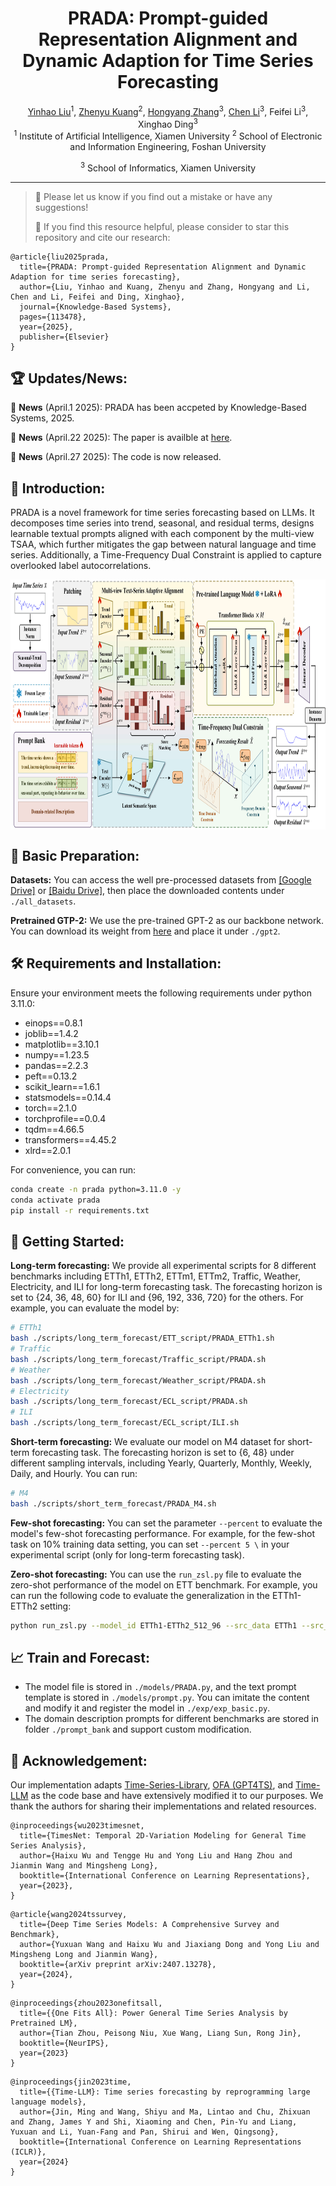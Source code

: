 <div align="center">
  <h1><b>PRADA: Prompt-guided Representation Alignment and Dynamic Adaption for Time Series Forecasting </b></h1>
</div>

<div align="center">
  <a href="https://github.com/HowardLiu28">Yinhao Liu</a><sup>1</sup>, <a href="https://github.com/KZYYYY">Zhenyu Kuang</a><sup>2</sup>, <a href="https://github.com/HRT00">Hongyang Zhang</a><sup>3</sup>, <a href="https://github.com/lichen0620">Chen Li</a><sup>3</sup>, Feifei Li<sup>3</sup>, Xinghao Ding<sup>3</sup>
</div>

<div align="center">
  <sup>1</sup> Institute of Artificial Intelligence, Xiamen University         <sup>2</sup> School of Electronic and Information Engineering, Foshan University 
  
  <sup>3</sup> School of Informatics, Xiamen University
</div>

---
>
> 🙋 Please let us know if you find out a mistake or have any suggestions!
> 
> 🙏 If you find this resource helpful, please consider to star this repository and cite our research:

```
@article{liu2025prada,
  title={PRADA: Prompt-guided Representation Alignment and Dynamic Adaption for time series forecasting},
  author={Liu, Yinhao and Kuang, Zhenyu and Zhang, Hongyang and Li, Chen and Li, Feifei and Ding, Xinghao},
  journal={Knowledge-Based Systems},
  pages={113478},
  year={2025},
  publisher={Elsevier}
}
```

## 🏆 Updates/News:

🚩 **News** (April.1 2025): PRADA has been accpeted by Knowledge-Based Systems, 2025.

🚩 **News** (April.22 2025): The paper is availble at <a href="https://www.sciencedirect.com/science/article/abs/pii/S0950705125005246">here</a>.

🚩 **News** (April.27 2025): The code is now released.

## 📰 Introduction:

PRADA is a novel framework for time series forecasting based on LLMs. It decomposes time series into trend, seasonal, and residual terms, designs learnable textual prompts aligned with each component by the multi-view TSAA, which further mitigates the gap between natural language and time series. Additionally, a Time-Frequency Dual Constraint is applied to capture overlooked label autocorrelations.
<p align="center">
<img src="pic/main_model.png" height = "400" alt="" align=center />
</p>

## 🤗 Basic Preparation:

**Datasets:** You can access the well pre-processed datasets from [[Google Drive]](https://drive.google.com/file/d/1NF7VEefXCmXuWNbnNe858WvQAkJ_7wuP/view?usp=sharing) or [[Baidu Drive]](https://pan.baidu.com/s/1r3KhGd0Q9PJIUZdfEYoymg?pwd=i9iy), then place the downloaded contents under `./all_datasets`.

**Pretrained GTP-2:** We use the pre-trained GPT-2 as our backbone network. You can download its weight from [here](https://huggingface.co/openai-community/gpt2/tree/main) and place it under `./gpt2`.

## 🛠️ Requirements and Installation:

Ensure your environment meets the following requirements under python 3.11.0:

- einops==0.8.1
- joblib==1.4.2
- matplotlib==3.10.1
- numpy==1.23.5
- pandas==2.2.3
- peft==0.13.2
- scikit_learn==1.6.1
- statsmodels==0.14.4
- torch==2.1.0
- torchprofile==0.0.4
- tqdm==4.66.5
- transformers==4.45.2
- xlrd==2.0.1

For convenience, you can run:
```bash
conda create -n prada python=3.11.0 -y
conda activate prada
pip install -r requirements.txt
```

## 🚀 Getting Started:

**Long-term forecasting:** We provide all experimental scripts for 8 different benchmarks including ETTh1, ETTh2, ETTm1, ETTm2, Traffic, Weather, Electricity, and ILI for long-term forecasting task. The forecasting horizon is set to {24, 36, 48, 60} for ILI and {96, 192, 336, 720} for the others. For example, you can evaluate the model by:
```bash
# ETTh1
bash ./scripts/long_term_forecast/ETT_script/PRADA_ETTh1.sh
# Traffic
bash ./scripts/long_term_forecast/Traffic_script/PRADA.sh
# Weather
bash ./scripts/long_term_forecast/Weather_script/PRADA.sh
# Electricity
bash ./scripts/long_term_forecast/ECL_script/PRADA.sh
# ILI
bash ./scripts/long_term_forecast/ECL_script/ILI.sh
```

**Short-term forecasting:** We evaluate our model on M4 dataset for short-term forecasting task. The forecasting horizon is set to {6, 48} under different sampling intervals, including Yearly, Quarterly, Monthly, Weekly, Daily, and Hourly. You can run:
```bash
# M4
bash ./scripts/short_term_forecast/PRADA_M4.sh
```
**Few-shot forecasting:** You can set the parameter `--percent` to evaluate the model's few-shot forecasting performance. For example, for the few-shot task on 10% training data setting, you can set `--percent 5 \` in your experimental script (only for long-term forecasting task).

**Zero-shot forecasting:** You can use the `run_zsl.py` file to evaluate the zero-shot performance of the model on ETT benchmark. For example, you can run the following code to evaluate the generalization in the ETTh1-ETTh2 setting:
```bash
python run_zsl.py --model_id ETTh1-ETTh2_512_96 --src_data ETTh1 --src_data_path ETTh1.csv --tgt_data ETTh2 --tgt_data_path ETTh2.csv --number_variable 7
```

## 📈 Train and Forecast:
- The model file is stored in `./models/PRADA.py`, and the text prompt template is stored in `./models/prompt.py`. You can imitate the content and modify it and register the model in `./exp/exp_basic.py`.
- The domain description prompts for different benchmarks are stored in folder `./prompt_bank` and support custom modification.

## 🌟 Acknowledgement:
Our implementation adapts [Time-Series-Library](https://github.com/thuml/Time-Series-Library), [OFA (GPT4TS)](https://github.com/DAMO-DI-ML/NeurIPS2023-One-Fits-All), and [Time-LLM](https://github.com/KimMeen/Time-LLM) as the code base and have extensively modified it to our purposes. We thank the authors for sharing their implementations and related resources.

```
@inproceedings{wu2023timesnet,
  title={TimesNet: Temporal 2D-Variation Modeling for General Time Series Analysis},
  author={Haixu Wu and Tengge Hu and Yong Liu and Hang Zhou and Jianmin Wang and Mingsheng Long},
  booktitle={International Conference on Learning Representations},
  year={2023},
}
```
```
@article{wang2024tssurvey,
  title={Deep Time Series Models: A Comprehensive Survey and Benchmark},
  author={Yuxuan Wang and Haixu Wu and Jiaxiang Dong and Yong Liu and Mingsheng Long and Jianmin Wang},
  booktitle={arXiv preprint arXiv:2407.13278},
  year={2024},
}
```
```
@inproceedings{zhou2023onefitsall,
  title={{One Fits All}: Power General Time Series Analysis by Pretrained LM},
  author={Tian Zhou, Peisong Niu, Xue Wang, Liang Sun, Rong Jin},
  booktitle={NeurIPS},
  year={2023}
}
```
```
@inproceedings{jin2023time,
  title={{Time-LLM}: Time series forecasting by reprogramming large language models},
  author={Jin, Ming and Wang, Shiyu and Ma, Lintao and Chu, Zhixuan and Zhang, James Y and Shi, Xiaoming and Chen, Pin-Yu and Liang, Yuxuan and Li, Yuan-Fang and Pan, Shirui and Wen, Qingsong},
  booktitle={International Conference on Learning Representations (ICLR)},
  year={2024}
}
```
